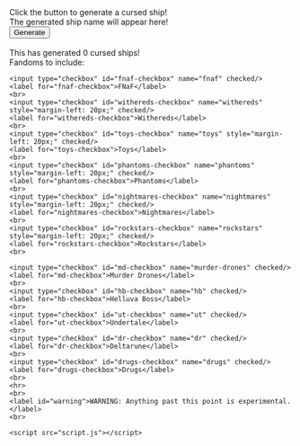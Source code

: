<html lang="en">

<head>
    <meta charset="UTF-8">
    <meta name="viewport" content="width=device-width, 
                 initial-scale=1.0">
</head>

<body>
    <section>
    <label id="labelWithHTML">Click the button to generate a cursed ship!          </label>
    <br>
    <label id="label2">The generated ship name will appear here!          </label>
    <br>
    <button onclick="changeTextWithHTML()">Generate</button>
    <br>
    </section>
    <br>
    <label id="counter">This has generated 0 cursed ships!</label>
    <br>
    <label id="exclusion">Fandoms to include:</label>
    <br>
    
    <input type="checkbox" id="fnaf-checkbox" name="fnaf" checked/>
    <label for="fnaf-checkbox">FNaF</label>
    <br>
    <input type="checkbox" id="withereds-checkbox" name="withereds" style="margin-left: 20px;" checked/>
    <label for="withereds-checkbox">Withereds</label>
    <br>
    <input type="checkbox" id="toys-checkbox" name="toys" style="margin-left: 20px;" checked/>
    <label for="toys-checkbox">Toys</label>
    <br>
    <input type="checkbox" id="phantoms-checkbox" name="phantoms" style="margin-left: 20px;" checked/>
    <label for="phantoms-checkbox">Phantoms</label>
    <br>
    <input type="checkbox" id="nightmares-checkbox" name="nightmares" style="margin-left: 20px;" checked/>
    <label for="nightmares-checkbox">Nightmares</label>
    <br>
    <input type="checkbox" id="rockstars-checkbox" name="rockstars" style="margin-left: 20px;" checked/>
    <label for="rockstars-checkbox">Rockstars</label>
    <br>

    <input type="checkbox" id="md-checkbox" name="murder-drones" checked/>
    <label for="md-checkbox">Murder Drones</label>
    <br>
    <input type="checkbox" id="hb-checkbox" name="hb" checked/>
    <label for="hb-checkbox">Helluva Boss</label>
    <br>
    <input type="checkbox" id="ut-checkbox" name="ut" checked/>
    <label for="ut-checkbox">Undertale</label>
    <br>
    <input type="checkbox" id="dr-checkbox" name="dr" checked/>
    <label for="dr-checkbox">Deltarune</label>
    <br>
    <input type="checkbox" id="drugs-checkbox" name="drugs" checked/>
    <label for="drugs-checkbox">Drugs</label>
    <br>
    <hr>
    <br>
    <label id="warning">WARNING: Anything past this point is experimental.</label>
    <br>

    <script src="script.js"></script>
</body>

</html>
